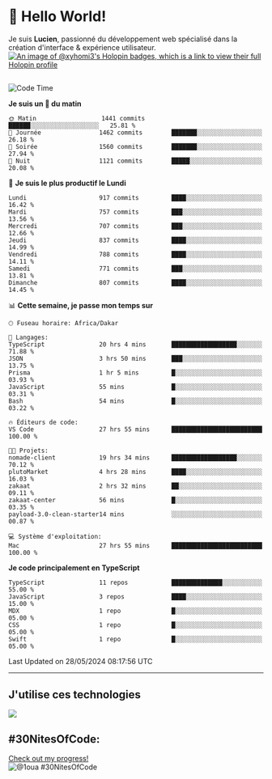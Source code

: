 # 👋 Hello World!

Je suis **Lucien**, passionné du développement web spécialisé dans la création d'interface & expérience utilisateur.
[![An image of @xyhomi3's Holopin badges, which is a link to view their full Holopin profile](https://holopin.me/xyhomi3)](https://holopin.io/@xyhomi3)

##

<!--START_SECTION:waka-->
![Code Time](http://img.shields.io/badge/Code%20Time-1%2C225%20hrs%2023%20mins-blue)

**Je suis un 🐤 du matin** 

```text
🌞 Matin                  1441 commits        ██████░░░░░░░░░░░░░░░░░░░   25.81 % 
🌆 Journée                1462 commits        ███████░░░░░░░░░░░░░░░░░░   26.18 % 
🌃 Soirée                 1560 commits        ███████░░░░░░░░░░░░░░░░░░   27.94 % 
🌙 Nuit                   1121 commits        █████░░░░░░░░░░░░░░░░░░░░   20.08 % 
```
📅 **Je suis le plus productif le Lundi** 

```text
Lundi                    917 commits         ████░░░░░░░░░░░░░░░░░░░░░   16.42 % 
Mardi                    757 commits         ███░░░░░░░░░░░░░░░░░░░░░░   13.56 % 
Mercredi                 707 commits         ███░░░░░░░░░░░░░░░░░░░░░░   12.66 % 
Jeudi                    837 commits         ████░░░░░░░░░░░░░░░░░░░░░   14.99 % 
Vendredi                 788 commits         ████░░░░░░░░░░░░░░░░░░░░░   14.11 % 
Samedi                   771 commits         ███░░░░░░░░░░░░░░░░░░░░░░   13.81 % 
Dimanche                 807 commits         ████░░░░░░░░░░░░░░░░░░░░░   14.45 % 
```


📊 **Cette semaine, je passe mon temps sur** 

```text
🕑︎ Fuseau horaire: Africa/Dakar

💬 Langages: 
TypeScript               20 hrs 4 mins       ██████████████████░░░░░░░   71.88 % 
JSON                     3 hrs 50 mins       ███░░░░░░░░░░░░░░░░░░░░░░   13.75 % 
Prisma                   1 hr 5 mins         █░░░░░░░░░░░░░░░░░░░░░░░░   03.93 % 
JavaScript               55 mins             █░░░░░░░░░░░░░░░░░░░░░░░░   03.31 % 
Bash                     54 mins             █░░░░░░░░░░░░░░░░░░░░░░░░   03.22 % 

🔥 Éditeurs de code: 
VS Code                  27 hrs 55 mins      █████████████████████████   100.00 % 

🐱‍💻 Projets: 
nomade-client            19 hrs 34 mins      ██████████████████░░░░░░░   70.12 % 
plutoMarket              4 hrs 28 mins       ████░░░░░░░░░░░░░░░░░░░░░   16.03 % 
zakaat                   2 hrs 32 mins       ██░░░░░░░░░░░░░░░░░░░░░░░   09.11 % 
zakaat-center            56 mins             █░░░░░░░░░░░░░░░░░░░░░░░░   03.35 % 
payload-3.0-clean-starter14 mins             ░░░░░░░░░░░░░░░░░░░░░░░░░   00.87 % 

💻 Système d'exploitation: 
Mac                      27 hrs 55 mins      █████████████████████████   100.00 % 
```

**Je code principalement en TypeScript** 

```text
TypeScript               11 repos            ██████████████░░░░░░░░░░░   55.00 % 
JavaScript               3 repos             ████░░░░░░░░░░░░░░░░░░░░░   15.00 % 
MDX                      1 repo              █░░░░░░░░░░░░░░░░░░░░░░░░   05.00 % 
CSS                      1 repo              █░░░░░░░░░░░░░░░░░░░░░░░░   05.00 % 
Swift                    1 repo              █░░░░░░░░░░░░░░░░░░░░░░░░   05.00 % 
```




 Last Updated on 28/05/2024 08:17:56 UTC
<!--END_SECTION:waka-->
---

## J'utilise ces technologies

<p align="left">
  <a href="https://skillicons.dev">
    <img src="https://skillicons.dev/icons?i=ts,js,md,scss,tailwind,react,redux,docker,express,astro,vite,nextjs,vercel,figma,ableton" />
  </a>
</p>

## #30NitesOfCode:
  [Check out my progress!](https://www.codedex.io/@1oua/30-nites-of-code)  
  ![@1oua #30NitesOfCode](https://www.codedex.io/api/petStatus?user=1oua)
